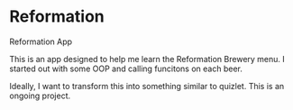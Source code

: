 # Reformation
Reformation App


This is an app designed to help me learn the Reformation Brewery menu. I started out with some OOP and calling funcitons on each beer. 

Ideally, I want to transform this into something similar to quizlet. This is an ongoing project. 
